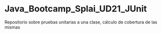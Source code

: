 # Java_Bootcamp_Splai_UD21_JUnit
Repositorio sobre pruebas unitarias a una clase, cálculo de cobertura de las mismas
